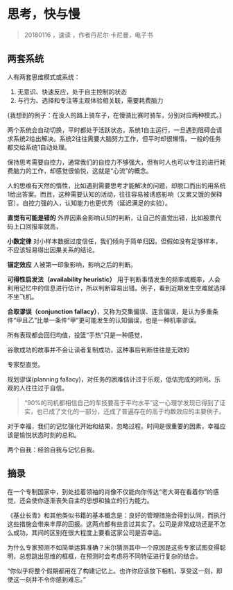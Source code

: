# 思考，快与慢

> 20180116 ，速读  ，作者丹尼尔·卡尼曼，电子书

## 两套系统

人有两套思维模式或系统：

1. 无意识、快速反应，处于自主控制的状态
2. 与行为、选择和专注等主观体验相关联，需要耗费脑力

{我想到的例子：在没人的路上骑车子，在慢骑比赛时骑车，分别对应两种模式。}

两个系统会自动切换，平时都处于活跃状态，系统1自主运行，一旦遇到阻碍会请求系统2给出解决。系统2往往需要大脑努力工作，但平时却很懒惰，一般的任务都交给系统1自动处理。

保持思考需要自控力，通常我们的自控力不够强大，但有时人也可以专注的进行耗费脑力的工作，却感觉很愉悦，这就是“心流”的概念。

人的思维有天然的惰性，比如遇到需要思考才能解决的问题，却脱口而出的用系统1给出答案。而且，这种需要认知的活动，往往容易被诱惑影响（又累又饿的保释官）。自控力强的人，认知能力也更优秀（延迟满足的实验）。

**直觉有可能是错的** 外界因素会影响认知的判断，让自己的直觉出错，比如股票代码上口回报率就高，

**小数定律** 对小样本数据过度信任，我们倾向于简单归因，但假如没有足够样本，不应该轻易得出因果关系的结论。

**锚定效应** 人被第一印象影响，影响之后的判断。

**可得性启发法（availability heuristic）** 用于判断事情发生的频率或概率，人会利用记忆中的信息进行估计，所以判断容易出错。例子，看到近期发生空难就选择不坐飞机。

**合取谬误（conjunction fallacy）**，又称为交集偏误、连言偏误，是认为多重条件“甲且乙”比单一条件“甲”更可能发生的认知偏误，也是一种机率谬误。

所有表现都会回归均值，投篮“手热”只是一种感觉，

谷歌成功的故事并不会让读者复制成功，这种事后判断往往是无效的

专家型直觉。

规划谬误(planning fallacy)，对任务的困难估计过于乐观，低估完成的时间。乐观的人往往过于自信。

> “90%的司机都相信自己的车技要高于平均水平”这一心理学发现已得到了证实，也已成了文化的一部分，还成了普遍存在的高于均数效应的主要例子。

对于幸福，我们的记忆强化开始和结果，忽略过程。时间是很重要的因素，幸福应该是愉悦状态时刻的总和。

两个自我：经验自我与记忆自我。



## 摘录

在一个专制国家中，到处挂着领袖的肖像不仅能向你传达“老大哥在看着你”的感觉，还会使你逐渐丧失自主的思想和独立的行为能力。

《基业长青》和其他类似书籍的基本概念是：良好的管理措施会得到认同，而执行这些措施会带来丰厚的回报。这两点都有些言过其实了。公司是非常成功还是不怎么成功，其间的区别在很大程度上要看这家公司是否幸运。

为什么专家预测不如简单运算准确？米尔猜测其中一个原因是这些专家试图变得聪明，总想跳出思维的框框，在预测时会考虑将不同特征进行复杂的结合。

“你似乎将整个假期都用在了构建记忆上。也许你应该放下相机，享受这一刻，即使这一刻并不令你感到难忘。”

